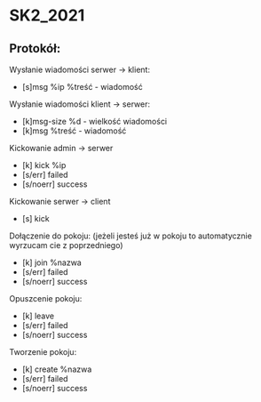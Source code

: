 # SK2_2021

## Protokół:
Wysłanie wiadomości serwer -> klient:
- [s]msg %ip %treść - wiadomość

Wysłanie wiadomości klient -> serwer:
- [k]msg-size %d - wielkość wiadomości
- [k]msg %treść - wiadomość

Kickowanie admin -> serwer
- [k] kick %ip
- [s/err] failed
- [s/noerr] success

Kickowanie serwer -> client
- [s] kick

Dołączenie do pokoju: (jeżeli jesteś już w pokoju to automatycznie wyrzucam cie z poprzedniego)
- [k] join %nazwa
- [s/err] failed
- [s/noerr] success

Opuszcenie pokoju:
- [k] leave
- [s/err] failed
- [s/noerr] success

Tworzenie pokoju: 
- [k] create %nazwa
- [s/err] failed
- [s/noerr] success



